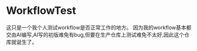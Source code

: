 # WorkflowTest
这只是一个我个人测试workflow是否正常工作的地方。
因为我的workflow基本都交由AI编写,AI写的初版难免有bug,但要在生产仓库上测试难免不太好,因此这个仓库就诞生了。
